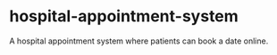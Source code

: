 # hospital-appointment-system
A hospital appointment system where patients can book a date online. 
